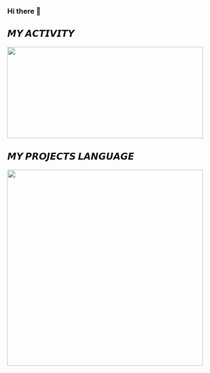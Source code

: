 ### Hi there 👋

## 𝙈𝙔 𝘼𝘾𝙏𝙄𝙑𝙄𝙏𝙔
<img style="width:450px; height:210px;" src="https://github-readme-stats.vercel.app/api?username=danyal-naderi&show_icons=true&theme=dark"/>

## 𝙈𝙔 𝙋𝙍𝙊𝙅𝙀𝘾𝙏𝙎 𝙇𝘼𝙉𝙂𝙐𝘼𝙂𝙀
<img style="width:450px;" src="https://github-readme-stats.vercel.app/api/top-langs/?username=danyal-naderi&layout=compact"/>
